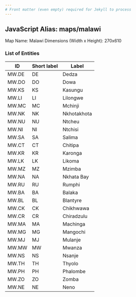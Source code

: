 ```yaml
---
# Front matter (even empty) required for Jekyll to process
---
```


## JavaScript Alias: maps/malawi

Map Name: Malawi
Dimensions (Width x Height): 270x610

### List of Entities

| ID    | Short label | Label       |
| ----- | ----------- | ----------- |
| MW.DE | DE          | Dedza       |
| MW.DO | DO          | Dowa        |
| MW.KS | KS          | Kasungu     |
| MW.LI | LI          | Lilongwe    |
| MW.MC | MC          | Mchinji     |
| MW.NK | NK          | Nkhotakhota |
| MW.NU | NU          | Ntcheu      |
| MW.NI | NI          | Ntchisi     |
| MW.SA | SA          | Salima      |
| MW.CT | CT          | Chitipa     |
| MW.KR | KR          | Karonga     |
| MW.LK | LK          | Likoma      |
| MW.MZ | MZ          | Mzimba      |
| MW.NA | NA          | Nkhata Bay  |
| MW.RU | RU          | Rumphi      |
| MW.BA | BA          | Balaka      |
| MW.BL | BL          | Blantyre    |
| MW.CK | CK          | Chikhwawa   |
| MW.CR | CR          | Chiradzulu  |
| MW.MA | MA          | Machinga    |
| MW.MG | MG          | Mangochi    |
| MW.MJ | MJ          | Mulanje     |
| MW.MW | MW          | Mwanza      |
| MW.NS | NS          | Nsanje      |
| MW.TH | TH          | Thyolo      |
| MW.PH | PH          | Phalombe    |
| MW.ZO | ZO          | Zomba       |
| MW.NE | NE          | Neno        |

